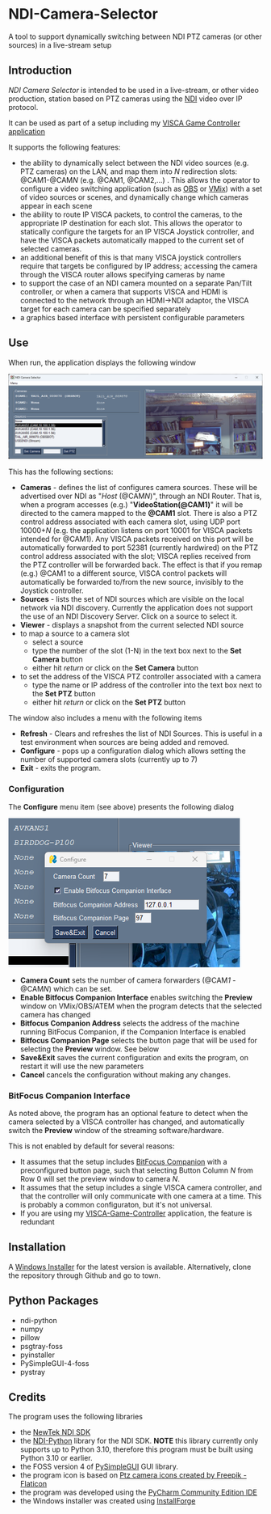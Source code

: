 # NDI-Camera-Selector
A tool to support dynamically switching between NDI PTZ cameras (or other sources) in a live-stream setup

## Introduction

*NDI Camera Selector* is intended to be used in a live-stream, or other video production, station based on PTZ cameras using the [NDI](https://ndi.video/) video over IP protocol.

It can be used as part of a setup including my [VISCA Game Controller application](https://github.com/DanTappan/VISCA-Game-Controller)

It supports the following features:

- the ability to dynamically select between the NDI video sources (e.g. PTZ cameras) on the LAN, and map them into *N* redirection slots: @CAM1-@CAM*N* (e.g. @CAM1, @CAM2,...) . This allows the operator to configure a video switching application (such as [OBS](https://obsproject.com/) or [VMix](https://www.vmix.com/)) with a set of video sources or scenes, and dynamically change which cameras appear in each scene
- the ability to route IP VISCA packets, to control the cameras, to the appropriate IP destination for each slot. This allows the operator to statically configure the targets for an IP VISCA Joystick controller, and have the VISCA packets automatically mapped to the current set of selected cameras.
- an additional benefit of this is that many VISCA joystick controllers require that targets be configured by IP address; accessing the camera through the VISCA router allows specifying cameras by name
- to support the case of an NDI camera mounted on a separate Pan/Tilt controller, or when a camera that supports VISCA and HDMI is connected to the network through an HDMI->NDI adaptor, the VISCA target for each camera can be specified separately
- a graphics based interface with persistent configurable parameters

## Use

When run, the application displays the following window

![NDI Camera Selector](Screenshots/NDICameraSelector.png)

This has the following sections:
- **Cameras** - defines the list of configures camera sources.
These will be advertised over NDI as "*Host* (@CAM*N*)", through an NDI Router. That is, when a program accesses (e.g.) "**VideoStation(@CAM1)**" it will be directed to the camera mapped to the **@CAM1** slot.
There is also a PTZ control address associated with each camera slot, using UDP port 10000+*N* (e.g. the application listens on port 10001 for VISCA packets intended for @CAM1). Any VISCA packets received on this port will be automatically forwarded to port 52381 (currently hardwired) on the PTZ control address associated with the slot; VISCA replies received from the PTZ controller will be forwarded back. The effect is that if you remap (e.g.) @CAM1 to a different source, VISCA control packets will automatically be forwarded to/from the new source, invisibly to the Joystick controller.
- **Sources** - lists the set of NDI sources which are visible on the local network via NDI discovery. Currently the application does not support the use of an NDI Discovery Server. Click on a source to select it.
- **Viewer** - displays a snapshot from the current selected NDI source
- to map a source to a camera slot
  - select a source
  - type the number of the slot (1-N) in the text box next to the **Set Camera** button
  - either hit *return* or click on the **Set Camera** button
- to set the address of the VISCA PTZ controller associated with a camera
  - type the name or IP address of the controller into the text box next to the **Set PTZ** button
  - either hit *return* or click on the **Set PTZ** button
 
The window also includes a menu with the following items
- **Refresh** - Clears and refreshes the list of NDI Sources. This is useful in a test environment when sources are being added and removed.
- **Configure** - pops up a configuration dialog which allows setting the number of supported camera slots (currently up to 7)
- **Exit** - exits the program.

### Configuration

The **Configure** menu item (see above) presents the following dialog

![Configure Dialog](Screenshots/Configure.png)

- **Camera Count** sets the number of camera forwarders (@CAM*1* - @CAM*N*) which can be set.
- **Enable Bitfocus Companion Interface** enables switching the **Preview** window on VMix/OBS/ATEM when the program detects that the selected camera has changed
- **Bitfocus Companion Address** selects the address of the machine running BitFocus Companion, if the Companion Interface is enabled
- **Bitfocus Companion Page** selects the button page that will be used for selecting the **Preview** window. See below
- **Save&Exit** saves the current configuration and exits the program, on restart it will use the new parameters
- **Cancel** cancels the configuration without making any changes.

### BitFocus Companion Interface

As noted above, the program has an optional feature to detect when the camera selected by a VISCA controller has changed, and automatically switch the **Preview** window of the streaming software/hardware. 

This is not enabled by default for several reasons:
- It assumes that the setup includes [BitFocus Companion](https://bitfocus.io/companion) with a preconfigured button page, such that selecting Button Column *N* from Row 0 will set the preview window to camera *N*. 
- It assumes that the setup includes a single VISCA camera controller, and that the controller will only communicate with one camera at a time. This is probably a common configuraton, but it's not universal.
- If you are using my [VISCA-Game-Controller](https://github.com/DanTappan/VISCA-Game-Controller) application, the feature is redundant

## Installation

A [Windows Installer](https://dantappan.net/projects/#NDI-Camera-Selector) for the latest version is available. Alternatively, clone the repository through Github and go to town.

## Python Packages
- ndi-python
- numpy
- pillow
- psgtray-foss
- pyinstaller
- PySimpleGUI-4-foss
- pystray

## Credits

The program uses the following libraries

- the [NewTek NDI SDK](https://ndi.video/for-developers/ndi-sdk/download/)
- the [NDI-Python](https://pypi.org/project/ndi-python/) library for the NDI SDK. **NOTE** this library currently only supports up to Python 3.10, therefore this program must be built using Python 3.10 or earlier.
- the FOSS version 4 of [PySimpleGUI](https://pysimplegui.com/) GUI library. 
- the program icon is based on [Ptz camera icons created by Freepik - Flaticon](https://www.flaticon.com/free-icons/ptz-camera)
- the program was developed using the [PyCharm Community Edition IDE](https://www.jetbrains.com/pycharm/)
- the Windows installer was created using [InstallForge](https://installforge.net/)

